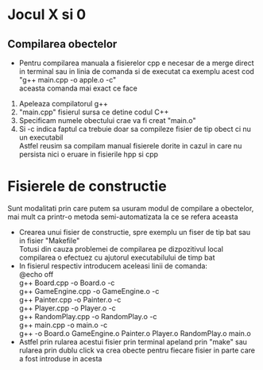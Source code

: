 # Jocul X si 0
## Compilarea obectelor
* Pentru compilarea manuala a fisierelor cpp e necesar de a merge direct in terminal sau in linia de comanda si de executat ca exemplu acest cod "g++ main.cpp -o apple.o -c"   
aceasta comanda mai exact ce face
1. Apeleaza compilatorul g++
2. "main.cpp" fisierul sursa ce detine codul C++
3. Specificam numele obectului crae va fi creat "main.o"
4. Si -c indica faptul ca trebuie doar sa compileze fisier de tip obect ci nu un executabil   
Astfel reusim sa compilam manual fisierele dorite in cazul in care nu persista nici o eruare in fisierile hpp si cpp
# Fisierele de constructie
Sunt modalitati prin care putem sa usuram modul de compilare a obectelor, mai mult ca printr-o metoda semi-automatizata
la ce se refera aceasta
* Crearea unui fisier de constructie, spre exemplu un fiser de tip bat sau in fisier "Makefile"   
Totusi din cauza problemei de compilarea pe dizpozitivul local compilarea o efectuez cu ajutorul executabilului de timp bat   
* In fisierul respectiv introducem aceleasi linii de comanda:   
@echo off   
g++ Board.cpp -o Board.o -c   
g++ GameEngine.cpp -o GameEngine.o -c   
g++ Painter.cpp -o Painter.o -c   
g++ Player.cpp -o Player.o -c   
g++ RandomPlay.cpp -o RandomPlay.o -c   
g++ main.cpp -o main.o -c   
g++ -o Board.o GameEngine.o Painter.o Player.o RandomPlay.o main.o   
* Astfel prin rularea acestui fisier prin terminal apeland prin "make" sau rularea prin dublu click va crea obecte pentru fiecare fisier in parte care a fost introduse in acesta

